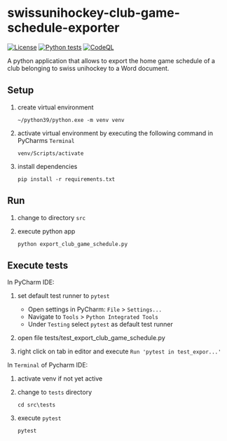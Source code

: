 # swissunihockey-club-game-schedule-exporter
[![License](https://img.shields.io/badge/license-Apache%20License%202.0-blue.svg)](https://github.com/rufer7/swissunihockey-club-game-schedule-exporter/blob/main/LICENSE)
[![Python tests](https://github.com/rufer7/swissunihockey-club-game-schedule-exporter/workflows/Python%20tests/badge.svg)](https://github.com/rufer7/swissunihockey-club-game-schedule-exporter/actions?query=workflow%3A%22Python+tests%22)
[![CodeQL](https://github.com/rufer7/swissunihockey-club-game-schedule-exporter/workflows/CodeQL/badge.svg)](https://github.com/rufer7/swissunihockey-club-game-schedule-exporter/actions?query=workflow%3ACodeQL)

A python application that allows to export the home game schedule of a club belonging to swiss unihockey to a Word document.


## Setup
1. create virtual environment

   `~/python39/python.exe -m venv venv`

1. activate virtual environment by executing the following command in PyCharms `Terminal`

    `venv/Scripts/activate`

1. install dependencies

    `pip install -r requirements.txt`

## Run
1. change to directory `src`
1. execute python app

    `python export_club_game_schedule.py`


## Execute tests
In PyCharm IDE:

1. set default test runner to `pytest`

    - Open settings in PyCharm: `File` > `Settings...`
    - Navigate to `Tools` > `Python Integrated Tools`
    - Under `Testing` select `pytest` as default test runner

1. open file tests/test_export_club_game_schedule.py

1. right click on tab in editor and execute `Run 'pytest in test_expor...'`

In `Terminal` of Pycharm IDE:
1. activate venv if not yet active
1. change to `tests` directory

    `cd src\tests`
1. execute `pytest`

    `pytest`

